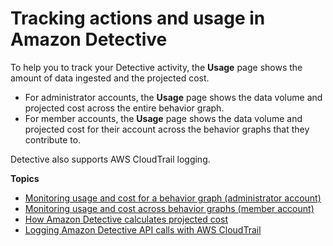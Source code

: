 # Tracking actions and usage in Amazon Detective<a name="tracking-usage-logging"></a>

To help you to track your Detective activity, the **Usage** page shows the amount of data ingested and the projected cost\.
+ For administrator accounts, the **Usage** page shows the data volume and projected cost across the entire behavior graph\.
+ For member accounts, the **Usage** page shows the data volume and projected cost for their account across the behavior graphs that they contribute to\.

Detective also supports AWS CloudTrail logging\.

**Topics**
+ [Monitoring usage and cost for a behavior graph \(administrator account\)](usage-tracking-admin.md)
+ [Monitoring usage and cost across behavior graphs \(member account\)](member-usage-tracking.md)
+ [How Amazon Detective calculates projected cost](usage-projected-cost-calculation.md)
+ [Logging Amazon Detective API calls with AWS CloudTrail](logging-using-cloudtrail.md)